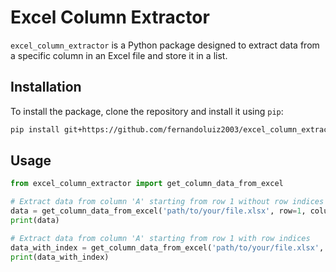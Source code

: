 # Excel Column Extractor

`excel_column_extractor` is a Python package designed to extract data from a specific column in an Excel file and store it in a list. 

## Installation

To install the package, clone the repository and install it using `pip`:

```bash
pip install git+https://github.com/fernandoluiz2003/excel_column_extractor.git
```

## Usage

```python
from excel_column_extractor import get_column_data_from_excel

# Extract data from column 'A' starting from row 1 without row indices
data = get_column_data_from_excel('path/to/your/file.xlsx', row=1, column='A', index=False)
print(data)

# Extract data from column 'A' starting from row 1 with row indices
data_with_index = get_column_data_from_excel('path/to/your/file.xlsx', row=1, column='A', index=True)
print(data_with_index)
```
